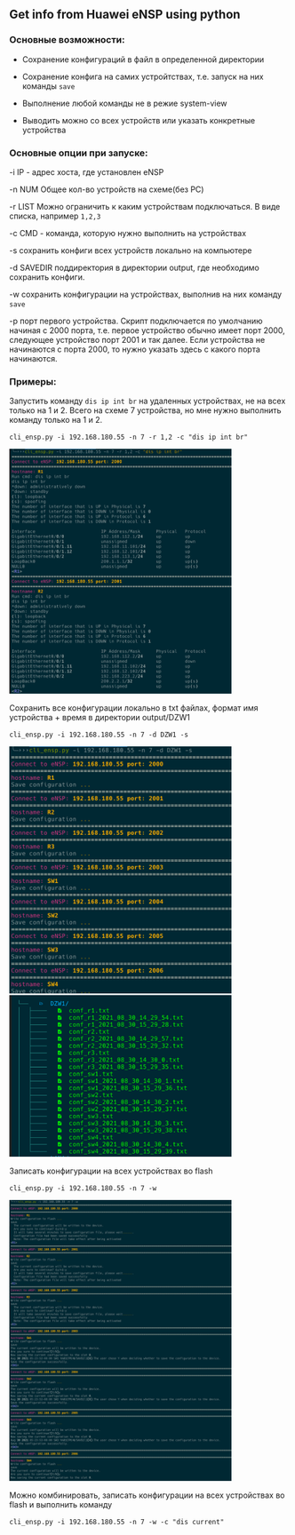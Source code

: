 ## Get info from Huawei eNSP using python

### Основные возможности: 

- Сохранение конфигураций в файл в определенной директории

- Сохранение конфига на самих устройтствах, т.е. запуск на них команды `save`

- Выполнение любой команды не в режие system-view

- Выводить можно со всех устройств или указать конкретные устройства




### Основные опции при запуске:

-i IP - адрес хоста, где установлен eNSP

-n NUM Общее кол-во устройств на схеме(без PC)

-r LIST Можно ограничить к каким устройствам подключаться. В виде списка, например `1,2,3`

-c CMD - команда, которую нужно выполнить на устройствах

-s  сохранить конфиги всех устройств локально на компьютере

-d SAVEDIR  поддиректория в директории output, где необходимо сохранить конфиги. 

-w сохранить конфигурации на устройствах, выполнив на них команду `save`

-p порт первого устройства. Скрипт подключается по умолчанию начиная с 2000 порта, т.е. первое устройство обычно имеет порт 2000, следующее устройство порт 2001 и так далее. Если устройства не начинаются с порта 2000, то нужно указать  здесь с какого порта начинаются. 



### Примеры:

Запустить команду  `dis ip int br` на удаленных устройстваx, не на всех только на 1 и 2.  Всего на схеме 7 устройства, но мне нужно выполнить команду только на 1 и 2.

```
cli_ensp.py -i 192.168.180.55 -n 7 -r 1,2 -c "dis ip int br"
```

 <img width="400" alt="image" src="img/screen2.png">

Сохранить все конфигурации локально в txt файлах, формат имя устройства + время в директории  output/DZW1

```
cli_ensp.py -i 192.168.180.55 -n 7 -d DZW1 -s 
```

<img width="400" alt="image" src="img/screen4.png">

<img width="400" alt="image" src="img/screen5.png">



Записать конфигурации на всех устройствах во flash

```
cli_ensp.py -i 192.168.180.55 -n 7 -w
```

<img width="400" alt="image" src="img/screen3.png">

Можно комбинировать, записать конфигурации на всех устройствах во flash и выполнить команду

```
cli_ensp.py -i 192.168.180.55 -n 7 -w -с "dis current"
```



